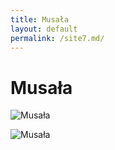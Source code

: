 ```yaml
---
title: Musała
layout: default
permalink: /site7.md/
---
```

Musała
==================================================================


![Musała](https://goryaktywnie.pl/wp-content/uploads/2023/01/Musala-lezy-w-masywie-Rila.jpg)

![Musała](https://www.gdzielosponiesie.pl/wp-content/uploads/2020/12/DSC_0416-1024x682.jpg)
